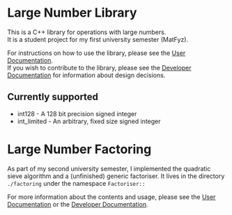 # Large Number Library
 
This is a C++ library for operations with large numbers. \
It is a student project for my first university semester (MatFyz).

For instructions on how to use the library, please see the [User Documentation](documentation-user.md). \
If you wish to contribute to the library, please see the [Developer Documentation](documentation-dev.md) for information about design decisions.

## Currently supported

- int128 - A 128 bit precision signed integer
- int_limited - An arbitrary, fixed size signed integer

# Large Number Factoring

As part of my second university semester, I implemented the quadratic sieve algorithm and a (unfinished) generic factoriser.
It lives in the directory `./factoring` under the namespace `Factoriser::`

For more information about the contents and usage, please see the [User Documentation](./factoring/documentation-user.md) or the [Developer Documentation](./factoring/documentation-dev.md).
